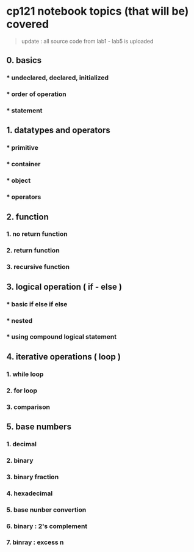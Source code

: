 # cp121 notebook topics (that will be) covered
> update : all source code from lab1 - lab5 is uploaded
## 0. basics
### * undeclared, declared, initialized
### * order of operation
### * statement
## 1. datatypes and operators
### * primitive
### * container
### * object
### * operators
## 2. function
### 1. no return function
### 2. return function
### 3. recursive function
## 3. logical operation ( if - else )
### * basic if else if else
### * nested
### * using compound logical statement
## 4. iterative operations ( loop )
### 1. while loop
### 2. for loop
### 3. comparison
## 5. base numbers
### 1. decimal
### 2. binary
### 3. binary fraction
### 4. hexadecimal
### 5. base nunber convertion
### 6. binary : 2's complement
### 7. binray : excess n


